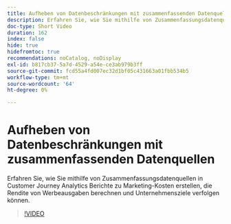 ```yaml
---
title: Aufheben von Datenbeschränkungen mit zusammenfassenden Datenquellen
description: Erfahren Sie, wie Sie mithilfe von Zusammenfassungsdatenquellen in Customer Journey Analytics Berichte zu Marketing-Kosten erstellen, die Rendite von Werbeausgaben berechnen und Unternehmensziele verfolgen können.
doc-type: Short Video
duration: 162
index: false
hide: true
hidefromtoc: true
recommendations: noCatalog, noDisplay
exl-id: b817cb37-5a7d-4529-a54e-ce3ab979b3ff
source-git-commit: fcd55a4fd007ec32d1bf05c431663a01fbb534b5
workflow-type: tm+mt
source-wordcount: '64'
ht-degree: 0%

---
```


# Aufheben von Datenbeschränkungen mit zusammenfassenden Datenquellen

Erfahren Sie, wie Sie mithilfe von Zusammenfassungsdatenquellen in Customer Journey Analytics Berichte zu Marketing-Kosten erstellen, die Rendite von Werbeausgaben berechnen und Unternehmensziele verfolgen können.

<!-- 72_S103_3442450_161_breaking-data-limits-with-summary-data-sources -->
>[!VIDEO](https://video.tv.adobe.com/v/3460097/?learn=on&enablevpops=true&captions=ger)
